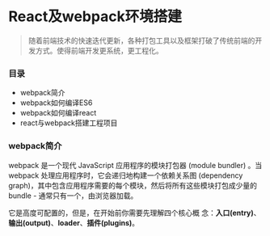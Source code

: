 # React及webpack环境搭建
> 随着前端技术的快速迭代更新，各种打包工具以及框架打破了传统前端的开发方式。使得前端开发更系统，更工程化。
### 目录
* webpack简介
* webpack如何编译ES6
* webpack如何编译react
* react与webpack搭建工程项目
### webpack简介
webpack 是一个现代 JavaScript 应用程序的模块打包器 (module bundler) 。当 webpack 处理应用程序时，它会递归地构建一个依赖关系图 (dependency graph)，其中包含应用程序需要的每个模块，然后将所有这些模块打包成少量的 bundle - 通常只有一个，由浏览器加载。

它是高度可配置的，但是，在开始前你需要先理解四个核心概 念：**入口(entry)**、**输出(output)**、**loader**、**插件(plugins)**。
